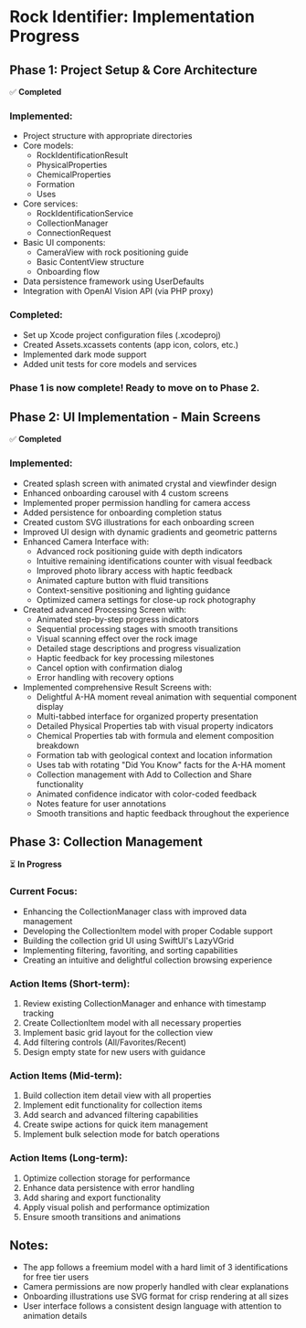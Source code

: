 # Rock Identifier: Implementation Progress

## Phase 1: Project Setup & Core Architecture
✅ **Completed**

### Implemented:
- Project structure with appropriate directories
- Core models:
  - RockIdentificationResult
  - PhysicalProperties
  - ChemicalProperties
  - Formation
  - Uses
- Core services:
  - RockIdentificationService
  - CollectionManager
  - ConnectionRequest
- Basic UI components:
  - CameraView with rock positioning guide
  - Basic ContentView structure
  - Onboarding flow
- Data persistence framework using UserDefaults
- Integration with OpenAI Vision API (via PHP proxy)

### Completed:
- Set up Xcode project configuration files (.xcodeproj)
- Created Assets.xcassets contents (app icon, colors, etc.)
- Implemented dark mode support
- Added unit tests for core models and services

### Phase 1 is now complete! Ready to move on to Phase 2.

## Phase 2: UI Implementation - Main Screens
✅ **Completed**

### Implemented:
- Created splash screen with animated crystal and viewfinder design
- Enhanced onboarding carousel with 4 custom screens
- Implemented proper permission handling for camera access
- Added persistence for onboarding completion status
- Created custom SVG illustrations for each onboarding screen
- Improved UI design with dynamic gradients and geometric patterns
- Enhanced Camera Interface with:
  - Advanced rock positioning guide with depth indicators
  - Intuitive remaining identifications counter with visual feedback
  - Improved photo library access with haptic feedback
  - Animated capture button with fluid transitions
  - Context-sensitive positioning and lighting guidance
  - Optimized camera settings for close-up rock photography
- Created advanced Processing Screen with:
  - Animated step-by-step progress indicators
  - Sequential processing stages with smooth transitions
  - Visual scanning effect over the rock image
  - Detailed stage descriptions and progress visualization
  - Haptic feedback for key processing milestones
  - Cancel option with confirmation dialog
  - Error handling with recovery options
- Implemented comprehensive Result Screens with:
  - Delightful A-HA moment reveal animation with sequential component display
  - Multi-tabbed interface for organized property presentation
  - Detailed Physical Properties tab with visual property indicators
  - Chemical Properties tab with formula and element composition breakdown
  - Formation tab with geological context and location information
  - Uses tab with rotating "Did You Know" facts for the A-HA moment
  - Collection management with Add to Collection and Share functionality
  - Animated confidence indicator with color-coded feedback
  - Notes feature for user annotations
  - Smooth transitions and haptic feedback throughout the experience

## Phase 3: Collection Management
⏳ **In Progress**

### Current Focus:
- Enhancing the CollectionManager class with improved data management
- Developing the CollectionItem model with proper Codable support
- Building the collection grid UI using SwiftUI's LazyVGrid
- Implementing filtering, favoriting, and sorting capabilities
- Creating an intuitive and delightful collection browsing experience

### Action Items (Short-term):
1. Review existing CollectionManager and enhance with timestamp tracking
2. Create CollectionItem model with all necessary properties
3. Implement basic grid layout for the collection view
4. Add filtering controls (All/Favorites/Recent)
5. Design empty state for new users with guidance

### Action Items (Mid-term):
1. Build collection item detail view with all properties
2. Implement edit functionality for collection items
3. Add search and advanced filtering capabilities
4. Create swipe actions for quick item management
5. Implement bulk selection mode for batch operations

### Action Items (Long-term):
1. Optimize collection storage for performance
2. Enhance data persistence with error handling
3. Add sharing and export functionality
4. Apply visual polish and performance optimization
5. Ensure smooth transitions and animations

## Notes:
- The app follows a freemium model with a hard limit of 3 identifications for free tier users
- Camera permissions are now properly handled with clear explanations
- Onboarding illustrations use SVG format for crisp rendering at all sizes
- User interface follows a consistent design language with attention to animation details
